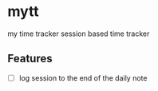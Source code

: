 # mytt

my time tracker
session based time tracker

## Features

- [ ] log session to the end of the daily note

